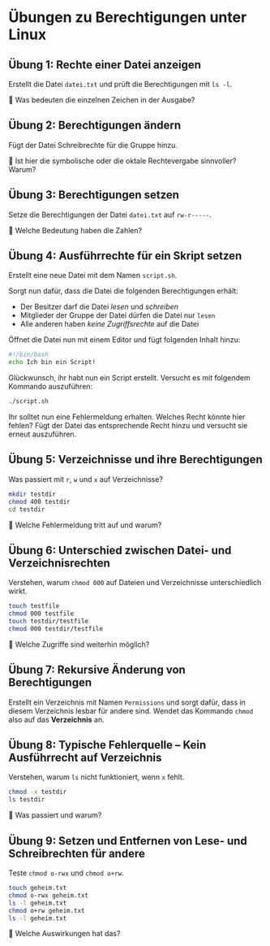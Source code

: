 # Übungen zu Berechtigungen unter Linux

## **Übung 1: Rechte einer Datei anzeigen**
Erstellt die Datei `datei.txt` und prüft die Berechtigungen mit `ls -l`.

🔹 Was bedeuten die einzelnen Zeichen in der Ausgabe?

## **Übung 2: Berechtigungen ändern**
Fügt der Datei Schreibrechte für die Gruppe hinzu.

🔹 Ist hier die symbolische oder die oktale Rechtevergabe sinnvoller? Warum?

## **Übung 3: Berechtigungen setzen**
Setze die Berechtigungen der Datei `datei.txt` auf `rw-r-----`.

🔹 Welche Bedeutung haben die Zahlen?

## **Übung 4: Ausführrechte für ein Skript setzen**
Erstellt eine neue Datei mit dem Namen `script.sh`.

Sorgt nun dafür, dass die Datei die folgenden Berechtigungen erhält:

- Der Besitzer darf die Datei *lesen* und *schreiben*
- Mitglieder der Gruppe der Datei dürfen die Datei nur `lesen`
- Alle anderen haben *keine Zugriffsrechte* auf die Datei

Öffnet die Datei nun mit einem Editor und fügt folgenden Inhalt hinzu:
```bash
#!/bin/bash
echo Ich bin ein Script!
```
Glückwunsch, ihr habt nun ein Script erstellt. Versucht es mit folgendem Kommando auszuführen:
```bash
./script.sh
```
Ihr solltet nun eine Fehlermeldung erhalten. Welches Recht könnte hier fehlen? Fügt der Datei das entsprechende Recht hinzu und versucht sie erneut auszuführen.

## **Übung 5: Verzeichnisse und ihre Berechtigungen**
Was passiert mit `r`, `w` und `x` auf Verzeichnisse?
```bash
mkdir testdir
chmod 400 testdir
cd testdir
```
🔹 Welche Fehlermeldung tritt auf und warum?

## **Übung 6: Unterschied zwischen Datei- und Verzeichnisrechten**
Verstehen, warum `chmod 000` auf Dateien und Verzeichnisse unterschiedlich wirkt.
```sh
touch testfile
chmod 000 testfile
touch testdir/testfile
chmod 000 testdir/testfile
```
🔹 Welche Zugriffe sind weiterhin möglich?

## **Übung 7: Rekursive Änderung von Berechtigungen**
Erstellt ein Verzeichnis mit Namen `Permissions` und sorgt dafür, dass in diesem Verzeichnis lesbar für andere sind. Wendet das Kommando `chmod` also auf das **Verzeichnis** an.

## **Übung 8: Typische Fehlerquelle – Kein Ausführrecht auf Verzeichnis**
Verstehen, warum `ls` nicht funktioniert, wenn `x` fehlt.
```sh
chmod -x testdir
ls testdir
```
🔹 Was passiert und warum?

## **Übung 9: Setzen und Entfernen von Lese- und Schreibrechten für andere**
Teste `chmod o-rwx` und `chmod o+rw`.
```sh
touch geheim.txt
chmod o-rwx geheim.txt
ls -l geheim.txt
chmod o+rw geheim.txt
ls -l geheim.txt
```
🔹 Welche Auswirkungen hat das?

